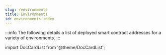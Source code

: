 ```yaml
---
slug: /environments
title: Environments
id: environments-index
---
```

:::info
The following details a list of deployed smart contract addresses for a variety of environments.
:::

import DocCardList from '@theme/DocCardList';

<DocCardList />